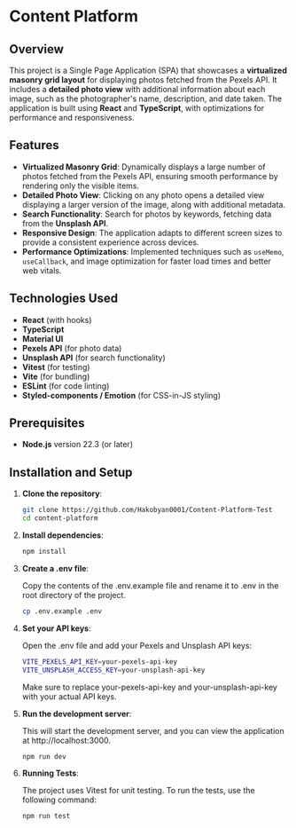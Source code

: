 # Content Platform

## Overview

This project is a Single Page Application (SPA) that showcases a **virtualized masonry grid layout** for displaying photos fetched from the Pexels API. It includes a **detailed photo view** with additional information about each image, such as the photographer's name, description, and date taken. The application is built using **React** and **TypeScript**, with optimizations for performance and responsiveness.

## Features

- **Virtualized Masonry Grid**: Dynamically displays a large number of photos fetched from the Pexels API, ensuring smooth performance by rendering only the visible items.
- **Detailed Photo View**: Clicking on any photo opens a detailed view displaying a larger version of the image, along with additional metadata.
- **Search Functionality**: Search for photos by keywords, fetching data from the **Unsplash API**.
- **Responsive Design**: The application adapts to different screen sizes to provide a consistent experience across devices.
- **Performance Optimizations**: Implemented techniques such as `useMemo`, `useCallback`, and image optimization for faster load times and better web vitals.

## Technologies Used

- **React** (with hooks)
- **TypeScript**
- **Material UI**
- **Pexels API** (for photo data)
- **Unsplash API** (for search functionality)
- **Vitest** (for testing)
- **Vite** (for bundling)
- **ESLint** (for code linting)
- **Styled-components / Emotion** (for CSS-in-JS styling)

## Prerequisites

- **Node.js** version 22.3 (or later)

## Installation and Setup

1. **Clone the repository**:

   ```bash
   git clone https://github.com/Hakobyan0001/Content-Platform-Test
   cd content-platform

   ```

2. **Install dependencies**:

   ```bash
   npm install

   ```

3. **Create a .env file**:

   Copy the contents of the .env.example file and rename it to .env in the root directory of the project.

   ```bash
   cp .env.example .env
   ```

4. **Set your API keys**:

   Open the .env file and add your Pexels and Unsplash API keys:

   ```bash
   VITE_PEXELS_API_KEY=your-pexels-api-key
   VITE_UNSPLASH_ACCESS_KEY=your-unsplash-api-key
   ```

   Make sure to replace your-pexels-api-key and your-unsplash-api-key with your actual API keys.

5. **Run the development server**:

   This will start the development server, and you can view the application at http://localhost:3000.

   ```bash
   npm run dev
   ```

6. **Running Tests**:

   The project uses Vitest for unit testing. To run the tests, use the following command:

   ```bash
   npm run test
   ```
